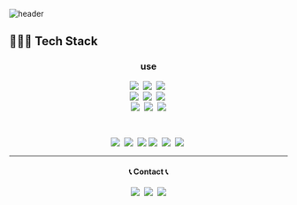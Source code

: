 ![header](https://capsule-render.vercel.app/api?type=Waving&color=auto&height=300&section=header&text=K_Min-hh&fontSize=70&animation=fadeIn)

  
<h2>👩🏻‍💻 Tech Stack</h2>
<h3 align="center">use</h3>
<p  align="center">
<img src="https://img.shields.io/badge/HTML5-E34F26?style=flat-square&logo=HTML5&logoColor=white"/></a>&nbsp
<img src="https://img.shields.io/badge/CSS3-1572B6?style=flat-square&logo=CSS3&logoColor=white"/></a>&nbsp
<img src="https://img.shields.io/badge/Javascript-F7DF1E?style=flat-square&logo=JavaScript&logoColor=white"/></a>&nbsp
</br>
<img src="https://img.shields.io/badge/React-1572B6?style=flat-square&logo=react&logoColor="white"/></a>&nbsp
<img src="https://img.shields.io/badge/Redux-7146B3?style=flat-square&logo=redux&logoColor="white"/></a>&nbsp
<img src="https://img.shields.io/badge/styled--components-DB7093?style=flat-square&logo=styled-components&logoColor=white"/></a>&nbsp
</br>
<img src="https://img.shields.io/badge/git-E34C26?style=flat-square&logo=git&logoColor=white">&nbsp
<!-- <img src="https://img.shields.io/badge/github-181717?style=flat-square&logo=github&logoColor=white">&nbsp -->
<img src="https://img.shields.io/badge/firebase-FFCA28?style=flat-square&logo=firebase&logoColor=white">&nbsp
<img src="https://img.shields.io/badge/figma-FBD8D8?style=flat-square&logo=figma&logoColor=white" />

<!-- <img src="https://img.shields.io/badge/figma-FBD8D8?style=for-the-badge&logo=figma&logoColor=white" /> -->
</p>

</br>

<!-- <h3  align="center">studying</h3> -->
<p  align="center">
<img src="https://img.shields.io/badge/Next.js-000000?style=flat-square&logo=Next.js&logoColor=white">&nbsp
<img src="https://img.shields.io/badge/SWR-000000?style=flat-square&logo=swr&logoColor=white">&nbsp
<img src="https://img.shields.io/badge/Vercel-000000?style=flat-square&logo=Vercel&logoColor=white"/>
<img src="https://img.shields.io/badge/Typescript-0074C2?style=flat-square&logo=typescript&logoColor=white">&nbsp
<img src="https://img.shields.io/badge/Tailwind CSS-06B6D4?style=flat-square&logo=Tailwind CSS&logoColor=white">&nbsp
<img src="https://img.shields.io/badge/Zustand-blueviolet?style=flat-square&logo=zustand&logoColor=white">&nbsp

<!-- <img src="https://img.shields.io/badge/typescript-0074C2?style=flat-square&logo=typescript&logoColor=white">&nbsp -->
</p>

<p>
<hr/>
<h4 align="center">📞 Contact 📞</h4>
<p align="center">
  <a href="https://minhhk.tistory.com/"><img src="https://img.shields.io/badge/Tech%20Blog-EB4C16?style=flat-square&logo=Tistory&logoColor=white&link=https://paksubeen.tistory.com/"/></a>&nbsp
  <a href="https://www.instagram.com/ndb_m.hhk/"><img src="https://img.shields.io/badge/Instagram-E4405F?style=flat-square&logo=Instagram&logoColor=white&link=https://www.instagram.com/ndb_m.hhk/"/></a>&nbsp
  <a href="mailto:alszn2222@gmail.com"><img src="https://img.shields.io/badge/Gmail-d14836?style=flat-square&logo=Gmail&logoColor=white&link=alszn2222@naver.gmail"/></a>
</p>
